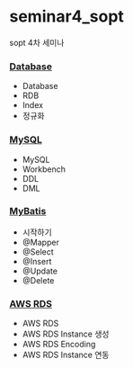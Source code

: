 # seminar4_sopt
sopt 4차 세미나

### [Database](mdFiles/read1.md)
- Database
- RDB
- Index
- 정규화

### [MySQL](mdFiles/read2.md)
- MySQL
- Workbench
- DDL
- DML

### [MyBatis](mdFiles/read3.md)
- 시작하기
- @Mapper
- @Select
- @Insert
- @Update
- @Delete

### [AWS RDS](mdFiles/read4.md)
- AWS RDS
- AWS RDS Instance 생성
- AWS RDS Encoding
- AWS RDS Instance 연동

